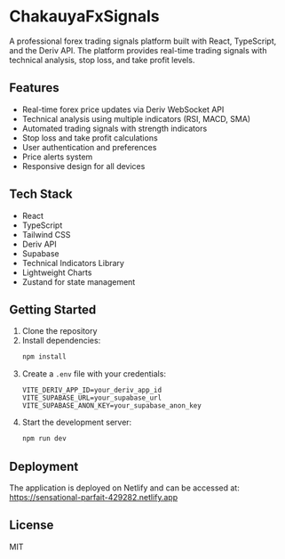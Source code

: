 # ChakauyaFxSignals

A professional forex trading signals platform built with React, TypeScript, and the Deriv API. The platform provides real-time trading signals with technical analysis, stop loss, and take profit levels.

## Features

- Real-time forex price updates via Deriv WebSocket API
- Technical analysis using multiple indicators (RSI, MACD, SMA)
- Automated trading signals with strength indicators
- Stop loss and take profit calculations
- User authentication and preferences
- Price alerts system
- Responsive design for all devices

## Tech Stack

- React
- TypeScript
- Tailwind CSS
- Deriv API
- Supabase
- Technical Indicators Library
- Lightweight Charts
- Zustand for state management

## Getting Started

1. Clone the repository
2. Install dependencies:
   ```bash
   npm install
   ```
3. Create a `.env` file with your credentials:
   ```
   VITE_DERIV_APP_ID=your_deriv_app_id
   VITE_SUPABASE_URL=your_supabase_url
   VITE_SUPABASE_ANON_KEY=your_supabase_anon_key
   ```
4. Start the development server:
   ```bash
   npm run dev
   ```

## Deployment

The application is deployed on Netlify and can be accessed at: https://sensational-parfait-429282.netlify.app

## License

MIT